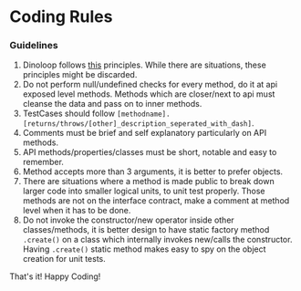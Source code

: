 # Coding Rules

### Guidelines
1. Dinoloop follows [this](https://stackoverflow.com/questions/469161/how-do-you-define-a-good-or-bad-api) principles. While there are situations, these principles might be discarded.
2. Do not perform null/undefined checks for every method, do it at api exposed level methods. Methods which are closer/next to api must cleanse the data and pass on to inner methods.
3. TestCases should follow `[methodname].[returns/throws/[other]_description_seperated_with_dash]`.
4. Comments must be brief and self explanatory particularly on API methods.
5. API methods/properties/classes must be short, notable and easy to remember.
6. Method accepts more than 3 arguments, it is better to prefer objects.
7. There are situations where a method is made public to break down larger code into smaller logical units, to unit test properly. Those methods are not on the interface contract, make a comment at method level when it has to be done.
8. Do not invoke the constructor/new operator inside other classes/methods, it is better design to have static factory method `.create()` on a class which internally invokes new/calls the constructor. Having `.create()` static method makes easy to spy on the object creation for unit tests.

That's it! Happy Coding!